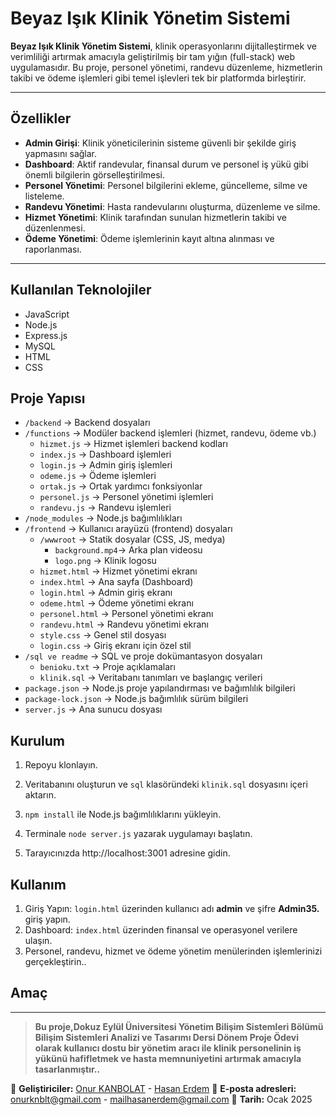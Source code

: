 # Beyaz Işık Klinik Yönetim Sistemi

**Beyaz Işık Klinik Yönetim Sistemi**, klinik operasyonlarını dijitalleştirmek ve verimliliği artırmak amacıyla geliştirilmiş bir tam yığın (full-stack) web uygulamasıdır. Bu proje, personel yönetimi, randevu düzenleme, hizmetlerin takibi ve ödeme işlemleri gibi temel işlevleri tek bir platformda birleştirir.

---


## Özellikler
- **Admin Girişi**: Klinik yöneticilerinin sisteme güvenli bir şekilde giriş yapmasını sağlar.
- **Dashboard**: Aktif randevular, finansal durum ve personel iş yükü gibi önemli bilgilerin görselleştirilmesi.
- **Personel Yönetimi**: Personel bilgilerini ekleme, güncelleme, silme ve listeleme.
- **Randevu Yönetimi**: Hasta randevularını oluşturma, düzenleme ve silme.
- **Hizmet Yönetimi**: Klinik tarafından sunulan hizmetlerin takibi ve düzenlenmesi.
- **Ödeme Yönetimi**: Ödeme işlemlerinin kayıt altına alınması ve raporlanması.

---
## Kullanılan Teknolojiler
- JavaScript
- Node.js
- Express.js
- MySQL
- HTML
- CSS



## Proje Yapısı 
- `/backend`          -> Backend dosyaları
- `/functions`        -> Modüler backend işlemleri (hizmet, randevu, ödeme vb.)
  - `hizmet.js`       -> Hizmet işlemleri backend kodları
  - `index.js`        -> Dashboard işlemleri
  - `login.js`        -> Admin giriş işlemleri
  - `odeme.js`        -> Ödeme işlemleri
  - `ortak.js`        -> Ortak yardımcı fonksiyonlar
  - `personel.js`     -> Personel yönetimi işlemleri
  - `randevu.js`      -> Randevu işlemleri
- `/node_modules`     -> Node.js bağımlılıkları
- `/frontend`         -> Kullanıcı arayüzü (frontend) dosyaları
  - `/wwwroot`        -> Statik dosyalar (CSS, JS, medya)
    - `background.mp4`-> Arka plan videosu
    - `logo.png`      -> Klinik logosu
  - `hizmet.html`     -> Hizmet yönetimi ekranı
  - `index.html`      -> Ana sayfa (Dashboard)
  - `login.html`      -> Admin giriş ekranı
  - `odeme.html`      -> Ödeme yönetimi ekranı
  - `personel.html`   -> Personel yönetimi ekranı
  - `randevu.html`    -> Randevu yönetimi ekranı
  - `style.css`       -> Genel stil dosyası
  - `login.css`       -> Giriş ekranı için özel stil
- `/sql ve readme`    -> SQL ve proje dokümantasyon dosyaları
  - `benioku.txt`     -> Proje açıklamaları
  - `klinik.sql`      -> Veritabanı tanımları ve başlangıç verileri
- `package.json`      -> Node.js proje yapılandırması ve bağımlılık bilgileri
- `package-lock.json` -> Node.js bağımlılık sürüm bilgileri
- `server.js`         -> Ana sunucu dosyası


## Kurulum
1. Repoyu klonlayın.
  
2. Veritabanını oluşturun ve `sql` klasöründeki `klinik.sql` dosyasını içeri aktarın.

3. `npm install` ile Node.js bağımlılıklarını yükleyin.

3. Terminale `node server.js` yazarak uygulamayı başlatın.

5. Tarayıcınızda http://localhost:3001 adresine gidin.


## Kullanım
1. Giriş Yapın: `login.html` üzerinden  kullanıcı adı **admin** ve şifre **Admin35.** giriş yapın.
2. Dashboard: `index.html` üzerinden finansal ve operasyonel verilere ulaşın.
3. Personel, randevu, hizmet ve ödeme yönetim menülerinden işlemlerinizi gerçekleştirin..

## Amaç

---

> **Bu proje,Dokuz Eylül Üniversitesi Yönetim Bilişim Sistemleri Bölümü Bilişim Sistemleri Analizi ve Tasarımı Dersi Dönem Proje Ödevi olarak kullanıcı dostu bir yönetim aracı ile klinik personelinin iş yükünü hafifletmek ve hasta memnuniyetini artırmak amacıyla tasarlanmıştır..**

🚀 **Geliştiriciler:**  [Onur KANBOLAT](https://github.com/onurknblt) - [Hasan Erdem](https://github.com/hasanerdemgit) 
📧 **E-posta adresleri:** onurknblt@gmail.com - mailhasanerdem@gmail.com 
📅 **Tarih:** Ocak 2025
